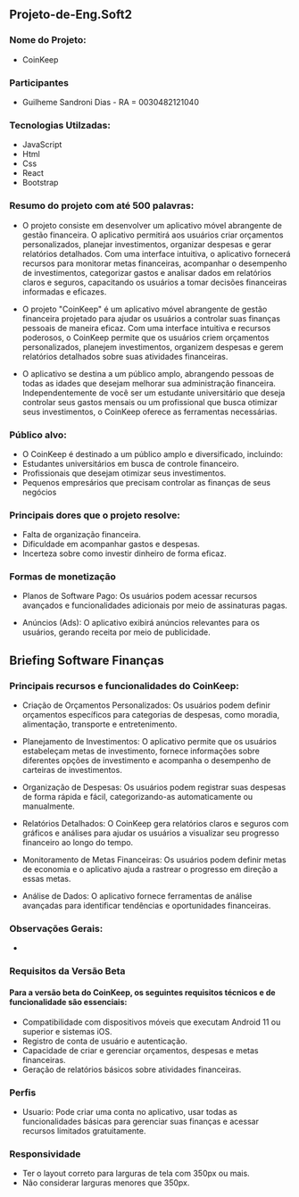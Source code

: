 ## Projeto-de-Eng.Soft2

### Nome do Projeto:
   * CoinKeep
  
### Participantes
  * Guilheme Sandroni Dias - RA = 0030482121040
  
### Tecnologias Utilzadas:

  * JavaScript
  * Html
  * Css
  * React
  * Bootstrap
  
  
  
### Resumo do projeto com até 500 palavras:
 * O projeto consiste em desenvolver um aplicativo móvel abrangente de gestão financeira. O aplicativo permitirá aos usuários criar orçamentos personalizados, planejar investimentos, organizar despesas e gerar relatórios detalhados. Com uma interface intuitiva, o aplicativo fornecerá recursos para monitorar metas financeiras, acompanhar o desempenho de investimentos, categorizar gastos e analisar dados em relatórios claros e seguros, capacitando os usuários a tomar decisões financeiras informadas e eficazes.

 * O projeto "CoinKeep" é um aplicativo móvel abrangente de gestão financeira projetado para ajudar os usuários a controlar suas finanças pessoais de maneira eficaz. Com uma interface intuitiva e recursos poderosos, o CoinKeep permite que os usuários criem orçamentos personalizados, planejem investimentos, organizem despesas e gerem relatórios detalhados sobre suas atividades financeiras.

* O aplicativo se destina a um público amplo, abrangendo pessoas de todas as idades que desejam melhorar sua administração financeira. Independentemente de você ser um estudante universitário que deseja controlar seus gastos mensais ou um profissional que busca otimizar seus investimentos, o CoinKeep oferece as ferramentas necessárias.


### Público alvo:
 * O CoinKeep é destinado a um público amplo e diversificado, incluindo:
 * Estudantes universitários em busca de controle financeiro.
 * Profissionais que desejam otimizar seus investimentos.
 * Pequenos empresários que precisam controlar as finanças de seus negócios

### Principais dores que o projeto resolve:
 * Falta de organização financeira.
 * Dificuldade em acompanhar gastos e despesas.
 * Incerteza sobre como investir dinheiro de forma eficaz.
  
### Formas de monetização
  * Planos de Software Pago: Os usuários podem acessar recursos avançados e funcionalidades adicionais por meio de assinaturas pagas.

  * Anúncios (Ads): O aplicativo exibirá anúncios relevantes para os usuários, gerando receita por meio de publicidade.

## Briefing Software Finanças
### Principais recursos e funcionalidades do CoinKeep:

* Criação de Orçamentos Personalizados: Os usuários podem definir orçamentos específicos para categorias de despesas, como moradia, alimentação, transporte e entretenimento.

* Planejamento de Investimentos: O aplicativo permite que os usuários estabeleçam metas de investimento, fornece informações sobre diferentes opções de investimento e acompanha o desempenho de carteiras de investimentos.

* Organização de Despesas: Os usuários podem registrar suas despesas de forma rápida e fácil, categorizando-as automaticamente ou manualmente.

* Relatórios Detalhados: O CoinKeep gera relatórios claros e seguros com gráficos e análises para ajudar os usuários a visualizar seu progresso financeiro ao longo do tempo.

* Monitoramento de Metas Financeiras: Os usuários podem definir metas de economia e o aplicativo ajuda a rastrear o progresso em direção a essas metas.

* Análise de Dados: O aplicativo fornece ferramentas de análise avançadas para identificar tendências e oportunidades financeiras.

### Observações Gerais:
* 
### Requisitos da Versão Beta
#### Para a versão beta do CoinKeep, os seguintes requisitos técnicos e de funcionalidade são essenciais:
* Compatibilidade com dispositivos móveis que executam Android 11 ou superior e sistemas iOS.
* Registro de conta de usuário e autenticação.
* Capacidade de criar e gerenciar orçamentos, despesas e metas financeiras.
* Geração de relatórios básicos sobre atividades financeiras.
### Perfis
* Usuario: Pode criar uma conta no aplicativo, usar todas as funcionalidades básicas para gerenciar suas finanças e acessar recursos limitados gratuitamente.

### Responsividade
* Ter o layout correto para larguras de tela com 350px ou mais.
* Não considerar larguras menores que 350px.
